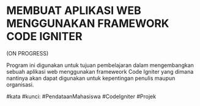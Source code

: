 # MEMBUAT APLIKASI WEB MENGGUNAKAN FRAMEWORK CODE IGNITER

(ON PROGRESS)

Program ini digunakan untuk tujuan pembelajaran dalam mengembangkan sebuah aplikasi web menggunakan frameweork Code Igniter
yang dimana nantinya akan dapat digunakan untuk kepentingan penulis maupun organisasi.

#kata #kunci: #PendataanMahasiswa #CodeIgniter #Projek

